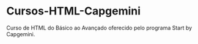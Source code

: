 # Cursos-HTML-Capgemini
Curso de HTML do Básico ao Avançado oferecido pelo programa Start by Capgemini.
